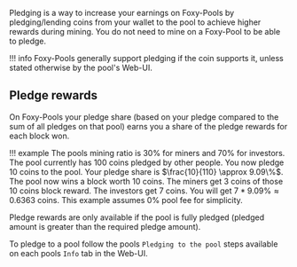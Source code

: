 Pledging is a way to increase your earnings on Foxy-Pools by pledging/lending coins from your wallet to the pool to achieve higher rewards during mining. You do not need to mine on a Foxy-Pool to be able to pledge.

!!! info
    Foxy-Pools generally support pledging if the coin supports it, unless stated otherwise by the pool's Web-UI.

## Pledge rewards

On Foxy-Pools your pledge share (based on your pledge compared to the sum of all pledges on that pool) earns you a share of the pledge rewards for each block won.

!!! example
    The pools mining ratio is 30% for miners and 70% for investors. The pool currently has 100 coins pledged by other
    people. You now pledge 10 coins to the pool. Your pledge share is $\frac{10}{110} \approx 9.09\%$. The pool now wins a
    block worth 10 coins. The miners get 3 coins of those 10 coins block reward. The investors get 7 coins. You will get
    $7 * 9.09\% \approx 0.6363$ coins. This example assumes 0% pool fee for simplicity.

Pledge rewards are only available if the pool is fully pledged (pledged amount is greater than the required pledge amount).

To pledge to a pool follow the pools `Pledging to the pool` steps available on each pools `Info` tab in the Web-UI.
